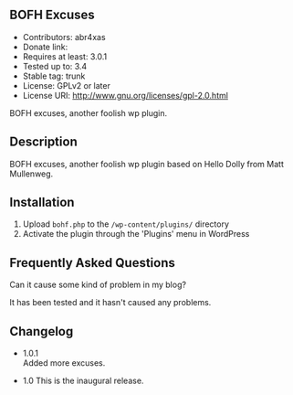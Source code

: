 BOFH Excuses
------------
 * Contributors: abr4xas
 * Donate link: 
 * Requires at least: 3.0.1
 * Tested up to: 3.4
 * Stable tag: trunk
 * License: GPLv2 or later
 * License URI: http://www.gnu.org/licenses/gpl-2.0.html

BOFH excuses, another foolish wp plugin.

Description
------------
BOFH excuses, another foolish wp plugin based on Hello Dolly from Matt Mullenweg.


Installation
-------------

1. Upload `bohf.php` to the `/wp-content/plugins/` directory
2. Activate the plugin through the 'Plugins' menu in WordPress


Frequently Asked Questions
--------------------------

Can it cause some kind of problem in my blog?
 
It has been tested and it hasn't caused any problems.


Changelog
---------

 * 1.0.1  
 Added more excuses.
 

 * 1.0 
 This is the inaugural release.
